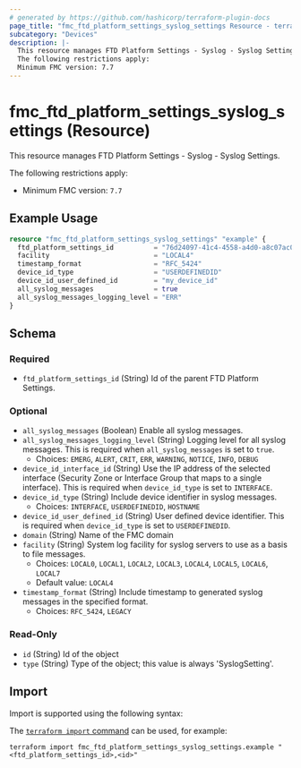```yaml
---
# generated by https://github.com/hashicorp/terraform-plugin-docs
page_title: "fmc_ftd_platform_settings_syslog_settings Resource - terraform-provider-fmc"
subcategory: "Devices"
description: |-
  This resource manages FTD Platform Settings - Syslog - Syslog Settings.
  The following restrictions apply:
  Minimum FMC version: 7.7
---
```


# fmc_ftd_platform_settings_syslog_settings (Resource)

This resource manages FTD Platform Settings - Syslog - Syslog Settings.

The following restrictions apply:
  - Minimum FMC version: `7.7`

## Example Usage

```terraform
resource "fmc_ftd_platform_settings_syslog_settings" "example" {
  ftd_platform_settings_id          = "76d24097-41c4-4558-a4d0-a8c07ac08470"
  facility                          = "LOCAL4"
  timestamp_format                  = "RFC_5424"
  device_id_type                    = "USERDEFINEDID"
  device_id_user_defined_id         = "my_device_id"
  all_syslog_messages               = true
  all_syslog_messages_logging_level = "ERR"
}
```

<!-- schema generated by tfplugindocs -->
## Schema

### Required

- `ftd_platform_settings_id` (String) Id of the parent FTD Platform Settings.

### Optional

- `all_syslog_messages` (Boolean) Enable all syslog messages.
- `all_syslog_messages_logging_level` (String) Logging level for all syslog messages. This is required when `all_syslog_messages` is set to `true`.
  - Choices: `EMERG`, `ALERT`, `CRIT`, `ERR`, `WARNING`, `NOTICE`, `INFO`, `DEBUG`
- `device_id_interface_id` (String) Use the IP address of the selected interface (Security Zone or Interface Group that maps to a single interface). This is required when `device_id_type` is set to `INTERFACE`.
- `device_id_type` (String) Include device identifier in syslog messages.
  - Choices: `INTERFACE`, `USERDEFINEDID`, `HOSTNAME`
- `device_id_user_defined_id` (String) User defined device identifier. This is required when `device_id_type` is set to `USERDEFINEDID`.
- `domain` (String) Name of the FMC domain
- `facility` (String) System log facility for syslog servers to use as a basis to file messages.
  - Choices: `LOCAL0`, `LOCAL1`, `LOCAL2`, `LOCAL3`, `LOCAL4`, `LOCAL5`, `LOCAL6`, `LOCAL7`
  - Default value: `LOCAL4`
- `timestamp_format` (String) Include timestamp to generated syslog messages in the specified format.
  - Choices: `RFC_5424`, `LEGACY`

### Read-Only

- `id` (String) Id of the object
- `type` (String) Type of the object; this value is always 'SyslogSetting'.

## Import

Import is supported using the following syntax:

The [`terraform import` command](https://developer.hashicorp.com/terraform/cli/commands/import) can be used, for example:

```shell
terraform import fmc_ftd_platform_settings_syslog_settings.example "<ftd_platform_settings_id>,<id>"
```
